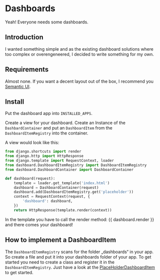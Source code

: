 # Dashboards

Yeah! Everyone needs some dashboards.

## Introduction

I wanted something simple and as the existing dashboard solutions
where too complex or overengeneered, I decided to write something for
my own.

## Requirements

Almost none. If you want a decent layout out of the box, I recommend
you [Semantic UI](http://semantic-ui.com/).

## Install

Put the dashboard app into `INSTALLED_APPS`.

Create a view for your dashboard. Create an Instance of the
`DashbardContainer` and put an `DashboardItem` from the
`DashboardItemRegistry` into the container.

A view would look like this:

```python
from django.shortcuts import render
from django.http import HttpResponse
from django.template import RequestContext, loader
from dashboard.DashboardItemRegistry import DashboardItemRegistry
from dashboard.DashboardContainer import DashboardContainer

def dashboard(request):
    template = loader.get_template('index.html')
    dashboard = DashboardContainer(request)
    dashboard.add(DashboardItemRegistry.get('placeholder'))
    context = RequestContext(request, {
        'dashboard': dashboard,
    })
    return HttpResponse(template.render(context))
```

In the template you have to call the render method:
{{ dashboard.render }} and there comes your dashboard!

## How to implement a DashboardItem

The `DashboardItemRegistry` scans for the folder „dashboards“ in your
app. So create a file and put it into your dashboards folder of your
app. To get started you need to create a class and register it in the
`DashboardItemRegistry`. Just have a look at the
[PlaceHolderDashboardItem](dashboards/PlaceHolderDashboardItem.py) to
get started.

